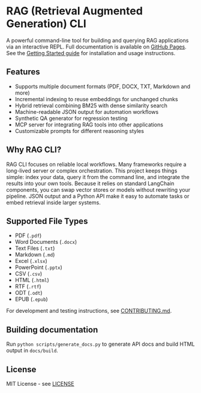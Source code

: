 # RAG (Retrieval Augmented Generation) CLI

A powerful command-line tool for building and querying RAG applications via an interactive REPL.
Full documentation is available on [GitHub Pages](https://emerose.github.io/rag/).
See the [Getting Started guide](https://emerose.github.io/rag/getting_started.html) for installation and usage instructions.

## Features

- Supports multiple document formats (PDF, DOCX, TXT, Markdown and more)
- Incremental indexing to reuse embeddings for unchanged chunks
- Hybrid retrieval combining BM25 with dense similarity search
- Machine-readable JSON output for automation workflows
- Synthetic QA generator for regression testing
- MCP server for integrating RAG tools into other applications
- Customizable prompts for different reasoning styles

## Why RAG CLI?

RAG CLI focuses on reliable local workflows. Many frameworks require a
long-lived server or complex orchestration. This project keeps things
simple: index your data, query it from the command line, and integrate
the results into your own tools. Because it relies on standard LangChain
components, you can swap vector stores or models without rewriting your
pipeline. JSON output and a Python API make it easy to automate tasks
or embed retrieval inside larger systems.

## Supported File Types

- PDF (`.pdf`)
- Word Documents (`.docx`)
- Text Files (`.txt`)
- Markdown (`.md`)
- Excel (`.xlsx`)
- PowerPoint (`.pptx`)
- CSV (`.csv`)
- HTML (`.html`)
- RTF (`.rtf`)
- ODT (`.odt`)
- EPUB (`.epub`)

For development and testing instructions, see
[CONTRIBUTING.md](CONTRIBUTING.md).

## Building documentation

Run `python scripts/generate_docs.py` to generate API docs and build HTML output in `docs/build`.

## License

MIT License - see [LICENSE](LICENSE)

